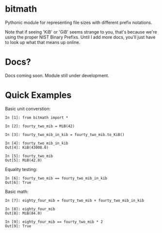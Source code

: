 bitmath
=======

Pythonic module for representing file sizes with different prefix
notations.

Note that if seeing 'KiB' or 'GiB' seems strange to you, that's
because we're using the proper NIST Binary Prefixs. Until I add more
docs, you'll just have to look up what that means up online.


Docs?
=====

Docs coming soon. Module still under development.


Quick Examples
==============

Basic unit converstion:

    In [1]: from bitmath import *

    In [2]: fourty_two_mib = MiB(42)

    In [3]: fourty_two_mib_in_kib = fourty_two_mib.to_KiB()

    In [4]: fourty_two_mib_in_kib
    Out[4]: KiB(43008.0)

    In [5]: fourty_two_mib
    Out[5]: MiB(42.0)


Equality testing:

    In [6]: fourty_two_mib == fourty_two_mib_in_kib
    Out[6]: True

Basic math:

    In [7]: eighty_four_mib = fourty_two_mib + fourty_two_mib_in_kib

    In [8]: eighty_four_mib
    Out[8]: MiB(84.0)

    In [9]: eighty_four_mib == fourty_two_mib * 2
    Out[9]: True

